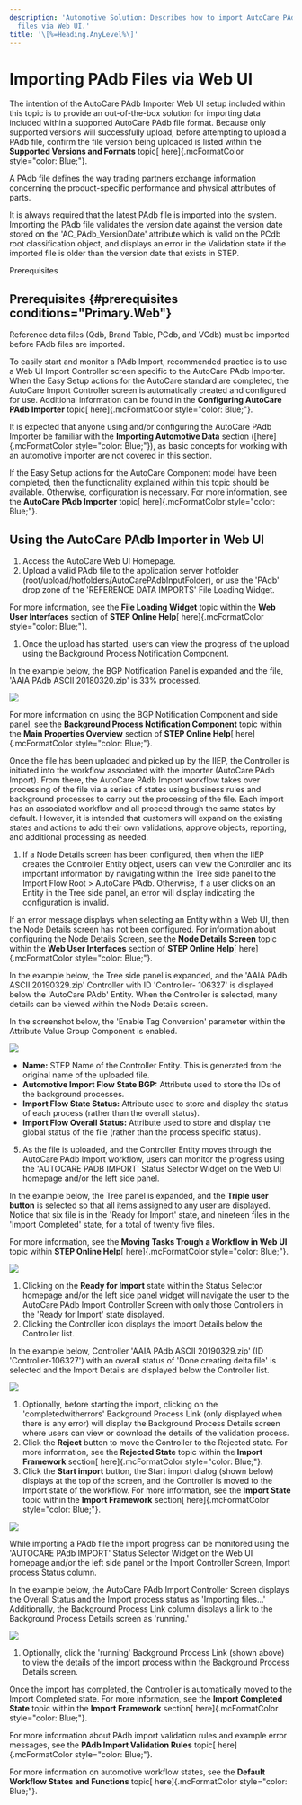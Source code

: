 ```yaml
---
description: 'Automotive Solution: Describes how to import AutoCare PAdb
  files via Web UI.'
title: '\[%=Heading.AnyLevel%\]'
---
```


Importing PAdb Files via Web UI
===============================

The intention of the AutoCare PAdb Importer Web UI setup included within
this topic is to provide an out-of-the-box solution for importing data
included within a supported AutoCare PAdb file format. Because only
supported versions will successfully upload, before attempting to upload
a PAdb file, confirm the file version being uploaded is listed within
the **Supported Versions and Formats** topic[ here]{.mcFormatColor
style="color: Blue;"}.

A PAdb file defines the way trading partners exchange information
concerning the product-specific performance and physical attributes of
parts.

It is always required that the latest PAdb file is imported into the
system. Importing the PAdb file validates the version date against the
version date stored on the \'AC\_PAdb\_VersionDate\' attribute which is
valid on the PCdb root classification object, and displays an error in
the Validation state if the imported file is older than the version date
that exists in STEP.

Prerequisites

Prerequisites {#prerequisites conditions="Primary.Web"}
-------------

Reference data files (Qdb, Brand Table, PCdb, and VCdb) must be imported
before PAdb files are imported.

To easily start and monitor a PAdb Import, recommended practice is to
use a Web UI Import Controller screen specific to the AutoCare PAdb
Importer. When the Easy Setup actions for the AutoCare standard are
completed, the AutoCare Import Controller screen is automatically
created and configured for use. Additional information can be found in
the **Configuring AutoCare PAdb Importer** topic[ here]{.mcFormatColor
style="color: Blue;"}.

It is expected that anyone using and/or configuring the AutoCare PAdb
Importer be familiar with the **Importing Automotive Data** section
([here]{.mcFormatColor style="color: Blue;"}), as basic concepts for
working with an automotive importer are not covered in this section.

If the Easy Setup actions for the AutoCare Component model have been
completed, then the functionality explained within this topic should be
available. Otherwise, configuration is necessary. For more information,
see the **AutoCare PAdb Importer** topic[ here]{.mcFormatColor
style="color: Blue;"}.

Using the AutoCare PAdb Importer in Web UI
------------------------------------------

1.  Access the AutoCare Web UI Homepage.
2.  Upload a valid PAdb file to the application server hotfolder
    (root/upload/hotfolders/AutoCarePAdbInputFolder), or use the
    \'PAdb\' drop zone of the \'REFERENCE DATA IMPORTS\' File Loading
    Widget.

For more information, see the **File Loading Widget** topic within the
**Web User Interfaces** section of **STEP Online Help**[
here]{.mcFormatColor style="color: Blue;"}.

1.  Once the upload has started, users can view the progress of the
    upload using the Background Process Notification Component.

In the example below, the BGP Notification Panel is expanded and the
file, \'AAIA PAdb ASCII 20180320.zip\' is 33% processed.

![](../../../../Resources/Images/Importers/Standard_AC/52.png)

For more information on using the BGP Notification Component and side
panel, see the **Background Process Notification Component** topic
within the **Main Properties Overview** section of **STEP Online Help**[
here]{.mcFormatColor style="color: Blue;"}.

Once the file has been uploaded and picked up by the IIEP, the
Controller is initiated into the workflow associated with the importer
(AutoCare PAdb Import). From there, the AutoCare PAdb Import workflow
takes over processing of the file via a series of states using business
rules and background processes to carry out the processing of the file.
Each import has an associated workflow and all proceed through the same
states by default. However, it is intended that customers will expand on
the existing states and actions to add their own validations, approve
objects, reporting, and additional processing as needed.

1.  If a Node Details screen has been configured, then when the IIEP
    creates the Controller Entity object, users can view the Controller
    and its important information by navigating within the Tree side
    panel to the Import Flow Root \> AutoCare PAdb. Otherwise, if a user
    clicks on an Entity in the Tree side panel, an error will display
    indicating the configuration is invalid.

If an error message displays when selecting an Entity within a Web UI,
then the Node Details screen has not been configured. For information
about configuring the Node Details Screen, see the **Node Details
Screen** topic within the **Web User Interfaces** section of **STEP
Online Help**[ here]{.mcFormatColor style="color: Blue;"}.

In the example below, the Tree side panel is expanded, and the \'AAIA
PAdb ASCII 20190329.zip\' Controller with ID \'Controller- 106327\' is
displayed below the \'AutoCare PAdb\' Entity. When the Controller is
selected, many details can be viewed within the Node Details screen.

In the screenshot below, the \'Enable Tag Conversion\' parameter within
the Attribute Value Group Component is enabled.

![](../../../../Resources/Images/Importers/Standard_AC/53.png)

-   **Name:** STEP Name of the Controller Entity. This is generated from
    the original name of the uploaded file.
-   **Automotive Import Flow State BGP:** Attribute used to store the
    IDs of the background processes.
-   **Import Flow State Status:** Attribute used to store and display
    the status of each process (rather than the overall status).
-   **Import Flow Overall Status:** Attribute used to store and display
    the global status of the file (rather than the process specific
    status).

5.  As the file is uploaded, and the Controller Entity moves through the
    AutoCare PAdb Import workflow, users can monitor the progress using
    the \'AUTOCARE PADB IMPORT\' Status Selector Widget on the Web UI
    homepage and/or the left side panel.

In the example below, the Tree panel is expanded, and the **Triple user
button** is selected so that all items assigned to any user are
displayed. Notice that six file is in the \'Ready for Import\' state,
and nineteen files in the \'Import Completed\' state, for a total of
twenty five files.

For more information, see the **Moving Tasks Trough a Workflow in Web
UI** topic within **STEP Online Help**[ here]{.mcFormatColor
style="color: Blue;"}.

![](../../../../Resources/Images/Importers/Standard_AC/54.png)

1.  Clicking on the **Ready for Import** state within the Status
    Selector homepage and/or the left side panel widget will navigate
    the user to the AutoCare PAdb Import Controller Screen with only
    those Controllers in the \'Ready for Import\' state displayed.
2.  Clicking the Controller icon displays the Import Details below the
    Controller list.

In the example below, Controller \'AAIA PAdb ASCII 20190329.zip\' (ID
\'Controller-106327\') with an overall status of \'Done creating delta
file\' is selected and the Import Details are displayed below the
Controller list.

![](../../../../Resources/Images/Importers/Standard_AC/55.png)

1.  Optionally, before starting the import, clicking on the
    \'completedwitherrors\' Background Process Link (only displayed when
    there is any error) will display the Background Process Details
    screen where users can view or download the details of the
    validation process.
2.  Click the **Reject** button to move the Controller to the Rejected
    state. For more information, see the **Rejected State** topic within
    the **Import Framework** section[ here]{.mcFormatColor
    style="color: Blue;"}.
3.  Click the **Start import** button, the Start import dialog (shown
    below) displays at the top of the screen, and the Controller is
    moved to the Import state of the workflow. For more information, see
    the **Import State** topic within the **Import Framework** section[
    here]{.mcFormatColor style="color: Blue;"}.

![](../../../../Resources/Images/Importers/Standard_TD/Reference/10.png)

While importing a PAdb file the import progress can be monitored using
the \'AUTOCARE PAdb IMPORT\' Status Selector Widget on the Web UI
homepage and/or the left side panel or the Import Controller Screen,
Import process Status column.

In the example below, the AutoCare PAdb Import Controller Screen
displays the Overall Status and the Import process status as \'Importing
files\...\' Additionally, the Background Process Link column displays a
link to the Background Process Details screen as \'running.\'

![](../../../../Resources/Images/Importers/Standard_AC/56.png)

1.  Optionally, click the \'running\' Background Process Link (shown
    above) to view the details of the import process within the
    Background Process Details screen.

Once the import has completed, the Controller is automatically moved to
the Import Completed state. For more information, see the **Import
Completed State** topic within the **Import Framework** section[
here]{.mcFormatColor style="color: Blue;"}.

For more information about PAdb import validation rules and example
error messages, see the **PAdb Import Validation Rules** topic[
here]{.mcFormatColor style="color: Blue;"}.

For more information on automotive workflow states, see the **Default
Workflow States and Functions** topic[ here]{.mcFormatColor
style="color: Blue;"}.
